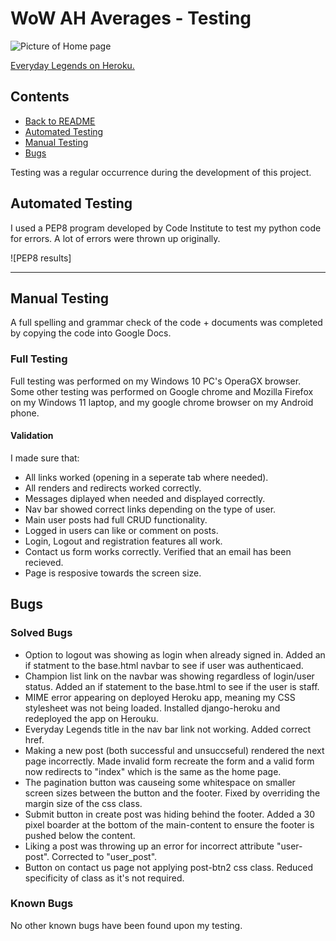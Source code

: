# **WoW AH Averages - Testing**
![Picture of Home page](/assets/images/preview-image.png)
 
[Everyday Legends on Heroku.](https://everyday-legends.herokuapp.com)

 
## **Contents**
 
* [Back to README](../README.md)
* [Automated Testing](#automated-testing)
* [Manual Testing](#manual-testing)
* [Bugs](#bugs)

Testing was a regular occurrence during the development of this project.
 
## **Automated Testing**
 
I used a PEP8 program developed by Code Institute to test my python code for errors. A lot of errors were thrown up originally.

![PEP8 results]
 
***
## **Manual Testing**
 
A full spelling and grammar check of the code + documents was completed by copying the code into Google Docs.
 
### **Full Testing**
 
Full testing was performed on my Windows 10 PC's OperaGX browser. Some other testing was performed on Google chrome and Mozilla Firefox on my Windows 11 laptop, and my google chrome browser on my Android phone. 
 
#### **Validation**
I made sure that:
* All links worked (opening in a seperate tab where needed).
* All renders and redirects worked correctly.
* Messages diplayed when needed and displayed correctly.
* Nav bar showed correct links depending on the type of user.
* Main user posts had full CRUD functionality.
* Logged in users can like or comment on posts.
* Login, Logout and registration features all work.
* Contact us form works correctly. Verified that an email has been recieved.
* Page is resposive towards the screen size.
 
## **Bugs**
 
### **Solved Bugs**
 
* Option to logout was showing as login when already signed in. Added an if statment to the base.html navbar to see if user was authenticaed.
* Champion list link on the navbar was showing regardless of login/user status. Added an if statement to the base.html to see if the user is staff.
* MIME error appearing on deployed Heroku app, meaning my CSS stylesheet was not being loaded. Installed django-heroku and redeployed the app on Herouku.
* Everyday Legends title in the nav bar link not working. Added correct href.
* Making a new post (both successful and unsuccseful) rendered the next page incorrectly. Made invalid form recreate the form and a valid form now redirects to "index" which is the same as the home page.
* The pagination button was causeing some whitespace on smaller screen sizes between the button and the footer. Fixed by overriding the margin size of the css class.
* Submit button in create post was hiding behind the footer. Added a 30 pixel boarder at the bottom of the main-content to ensure the footer is pushed below the content.
* Liking a post was throwing up an error for incorrect attribute "user-post". Corrected to "user_post".
* Button on contact us page not applying post-btn2 css class. Reduced specificity of class as it's not required.

 
### **Known Bugs**
 
No other known bugs have been found upon my testing.